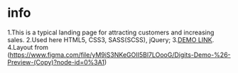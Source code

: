 # info

1.This is a typical landing page for attracting customers and increasing sales.
2.Used here HTML5, CSS3, SASS(SCSS), jQuery;
3.[DEMO LINK](https://Oleksii25.github.io/Digits/).
4.Layout from (https://www.figma.com/file/yM9iS3NKeGOII5Bl7LOooG/Digits-Demo-%26-Preview-(Copy)?node-id=0%3A1)
